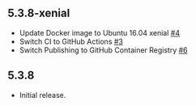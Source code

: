## 5.3.8-xenial

- Update Docker image to Ubuntu 16.04 xenial [#4](https://github.com/WikiWatershed/docker-taudem/pull/4)
- Switch CI to GitHub Actions [#3](https://github.com/WikiWatershed/docker-taudem/pull/3)
- Switch Publishing to GitHub Container Registry [#6](https://github.com/WikiWatershed/docker-taudem/pull/6)

## 5.3.8

- Initial release.
